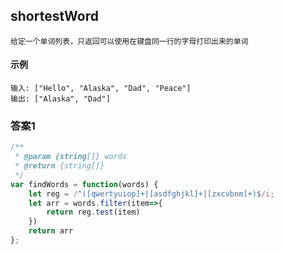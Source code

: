 ## shortestWord
    给定一个单词列表，只返回可以使用在键盘同一行的字母打印出来的单词
#### 示例
    输入: ["Hello", "Alaska", "Dad", "Peace"]
    输出: ["Alaska", "Dad"]
### 答案1
```  javascript
/**
 * @param {string[]} words
 * @return {string[]}
 */
var findWords = function(words) {
    let reg = /^([qwertyuiop]+|[asdfghjkl]+|[zxcvbnm]+)$/i;
    let arr = words.filter(item=>{
        return reg.test(item)
    })
    return arr
};
```